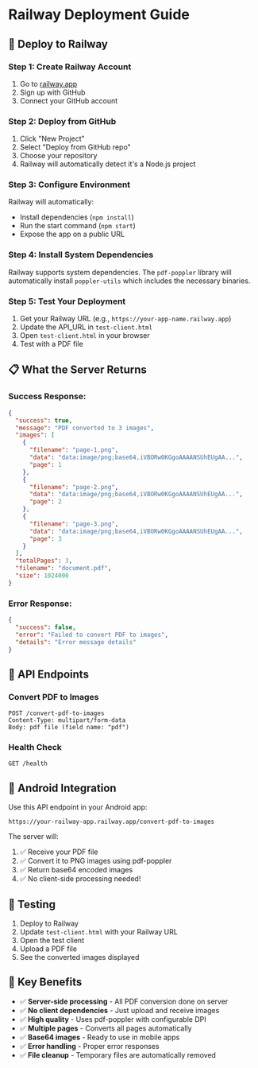 # Railway Deployment Guide

## 🚀 Deploy to Railway

### Step 1: Create Railway Account
1. Go to [railway.app](https://railway.app)
2. Sign up with GitHub
3. Connect your GitHub account

### Step 2: Deploy from GitHub
1. Click "New Project"
2. Select "Deploy from GitHub repo"
3. Choose your repository
4. Railway will automatically detect it's a Node.js project

### Step 3: Configure Environment
Railway will automatically:
- Install dependencies (`npm install`)
- Run the start command (`npm start`)
- Expose the app on a public URL

### Step 4: Install System Dependencies
Railway supports system dependencies. The `pdf-poppler` library will automatically install `poppler-utils` which includes the necessary binaries.

### Step 5: Test Your Deployment
1. Get your Railway URL (e.g., `https://your-app-name.railway.app`)
2. Update the API_URL in `test-client.html`
3. Open `test-client.html` in your browser
4. Test with a PDF file

## 📋 What the Server Returns

### Success Response:
```json
{
  "success": true,
  "message": "PDF converted to 3 images",
  "images": [
    {
      "filename": "page-1.png",
      "data": "data:image/png;base64,iVBORw0KGgoAAAANSUhEUgAA...",
      "page": 1
    },
    {
      "filename": "page-2.png",
      "data": "data:image/png;base64,iVBORw0KGgoAAAANSUhEUgAA...",
      "page": 2
    },
    {
      "filename": "page-3.png",
      "data": "data:image/png;base64,iVBORw0KGgoAAAANSUhEUgAA...",
      "page": 3
    }
  ],
  "totalPages": 3,
  "filename": "document.pdf",
  "size": 1024000
}
```

### Error Response:
```json
{
  "success": false,
  "error": "Failed to convert PDF to images",
  "details": "Error message details"
}
```

## 🔧 API Endpoints

### Convert PDF to Images
```
POST /convert-pdf-to-images
Content-Type: multipart/form-data
Body: pdf file (field name: "pdf")
```

### Health Check
```
GET /health
```

## 📱 Android Integration

Use this API endpoint in your Android app:
```
https://your-railway-app.railway.app/convert-pdf-to-images
```

The server will:
1. ✅ Receive your PDF file
2. ✅ Convert it to PNG images using pdf-poppler
3. ✅ Return base64 encoded images
4. ✅ No client-side processing needed!

## 🧪 Testing

1. Deploy to Railway
2. Update `test-client.html` with your Railway URL
3. Open the test client
4. Upload a PDF file
5. See the converted images displayed

## 🎯 Key Benefits

- ✅ **Server-side processing** - All PDF conversion done on server
- ✅ **No client dependencies** - Just upload and receive images
- ✅ **High quality** - Uses pdf-poppler with configurable DPI
- ✅ **Multiple pages** - Converts all pages automatically
- ✅ **Base64 images** - Ready to use in mobile apps
- ✅ **Error handling** - Proper error responses
- ✅ **File cleanup** - Temporary files are automatically removed
